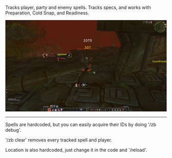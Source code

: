 Tracks player, party and enemy spells. Tracks specs, and works with Preparation, Cold Snap, and Readiness.

![ZakatziBar](https://github.com/gravenuance/ZakatziBar-3.3.5/blob/master/stuff.jpeg)

---
Spells are hardcoded, but you can easily acquire their IDs by doing '/zb debug'.

'/zb clear' removes every tracked spell and player.

Location is also hardcoded, just change it in the code and '/reload'.
